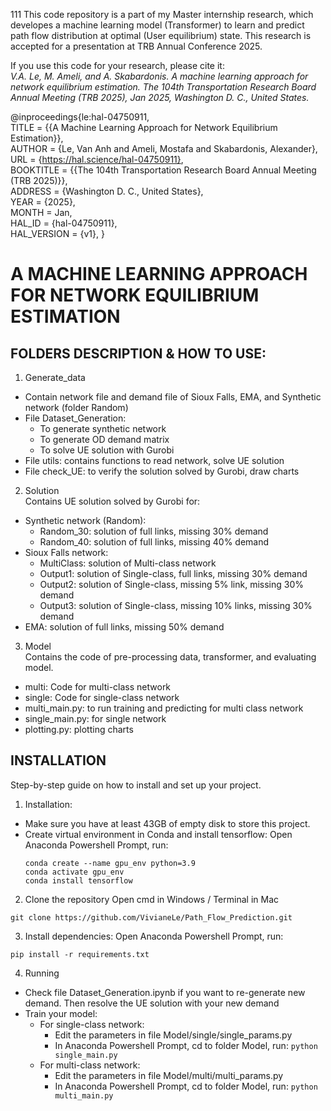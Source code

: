 111 This code repository is a part of my Master internship research, which developes a machine learning model (Transformer) to learn and predict path flow distribution at optimal (User equilibrium) state. 
This research is accepted for a presentation at TRB Annual Conference 2025.

If you use this code for your research, please cite it:\
_V.A. Le, M. Ameli, and A. Skabardonis. A machine learning approach for network equilibrium estimation. The 104th Transportation Research Board Annual Meeting (TRB 2025), Jan 2025, Washington D. C., United States._

@inproceedings{le:hal-04750911, \
TITLE = {{A Machine Learning Approach for Network Equilibrium Estimation}}, \
AUTHOR = {Le, Van Anh and Ameli, Mostafa and Skabardonis, Alexander}, \
URL = {https://hal.science/hal-04750911}, \
BOOKTITLE = {{The 104th Transportation Research Board Annual Meeting (TRB 2025)}}, \
ADDRESS = {Washington D. C., United States}, \
YEAR = {2025}, \
MONTH = Jan, \
HAL_ID = {hal-04750911}, \
HAL_VERSION = {v1}, }

# A MACHINE LEARNING APPROACH FOR NETWORK EQUILIBRIUM ESTIMATION

## FOLDERS DESCRIPTION & HOW TO USE:
1. Generate_data
- Contain network file and demand file of Sioux Falls, EMA, and Synthetic network (folder Random)
- File Dataset_Generation: 
    - To generate synthetic network 
    - To generate OD demand matrix 
    - To solve UE solution with Gurobi
- File utils: contains functions to read network, solve UE solution
- File check_UE: to verify the solution solved by Gurobi, draw charts

2. Solution \
Contains UE solution solved by Gurobi for:
- Synthetic network (Random):
    - Random_30: solution of full links, missing 30% demand
    - Random_40: solution of full links, missing 40% demand
- Sioux Falls network:
    - MultiClass: solution of Multi-class network
    - Output1: solution of Single-class, full links, missing 30% demand
    - Output2: solution of Single-class, missing 5% link, missing 30% demand
    - Output3: solution of Single-class, missing 10% links, missing 30% demand
- EMA: solution of full links, missing 50% demand

3. Model \
Contains the code of pre-processing data, transformer, and evaluating model.
- multi: Code for multi-class network
- single: Code for single-class network
- multi_main.py: to run training and predicting for multi class network
- single_main.py: for single network
- plotting.py: plotting charts 

## INSTALLATION
Step-by-step guide on how to install and set up your project.
1. Installation:
- Make sure you have at least 43GB of empty disk to store this project.
- Create virtual environment in Conda and install tensorflow:
Open Anaconda Powershell Prompt, run:
    ```
    conda create --name gpu_env python=3.9
    conda activate gpu_env
    conda install tensorflow
    ```

2. Clone the repository
Open cmd in Windows / Terminal in Mac
```
git clone https://github.com/VivianeLe/Path_Flow_Prediction.git
```

3. Install dependencies:
Open Anaconda Powershell Prompt, run:
```
pip install -r requirements.txt
```

4. Running 
- Check file Dataset_Generation.ipynb if you want to re-generate new demand. Then resolve the UE solution with your new demand 
- Train your model:
    - For single-class network: 
        - Edit the parameters in file Model/single/single_params.py
        - In Anaconda Powershell Prompt, cd to folder Model, run: ```python single_main.py```
    - For multi-class network: 
        - Edit the parameters in file Model/multi/multi_params.py
        - In Anaconda Powershell Prompt, cd to folder Model, run: ```python multi_main.py```

